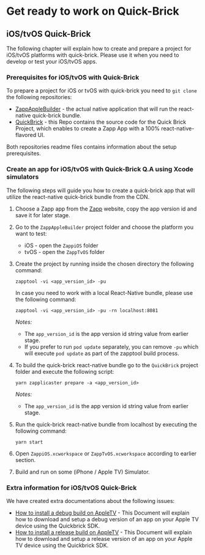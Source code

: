 # Get ready to work on Quick-Brick

## iOS/tvOS Quick-Brick
The following chapter will explain how to create and prepare a project for iOS/tvOS platforms with quick-brick. Please use it when you need to develop or test your iOS/tvOS apps.

### Prerequisites for iOS/tvOS with Quick-Brick

To prepare a project for iOS or tvOS with quick-brick you need to `git clone` the following repositories:

* [ZappAppleBuilder](https://github.com/applicaster/ZappAppleBuilder) - the actual native application that will run the react-native quick-brick bundle.
* [QuickBrick](https://github.com/applicaster/QuickBrick) - this Repo contains the source code for the Quick Brick Project, which enables to create a Zapp App with a 100% react-native-flavored UI.

Both repositories readme files contains information about the setup prerequisites.  

### Create an app for iOS/tvOS with Quick-Brick Q.A using Xcode simulators

The following steps will guide you how to create a quick-brick app that will utilize the react-native quick-brick bundle from the CDN.

1. Choose a Zapp app from the [Zapp](https://zapp.applicaster.com/) website, copy the app version id and save it for later stage.
2. Go to the `ZappAppleBuilder` project folder and choose the platform you want to test: 
    * iOS -  open the `ZappiOS` folder
    * tvOS - open the `ZappTvOS` folder
3. Create the project by running inside the chosen directory the following command: 
    ```
    zapptool -vi <app_version_id> -pu
    ```

    In case you need to work with a local React-Native bundle, please use the following command: 

    ```
    zapptool -vi <app_version_id> -pu -rn localhost:8081
    ```
    *Notes:* 
    * The `app_version_id` is the app version id string value from earlier stage.
    * If you prefer to run `pod update` separately, you can remove `-pu` which will execute `pod update` as part of the zapptool build process. 
4. To build the quick-brick react-native bundle go to the `QuickBrick` project folder and execute the following script:

    ```
    yarn zapplicaster prepare -a <app_version_id>
    ```

    *Notes:* 
    * The `app_version_id` is the app version id string value from earlier stage.
    
5. Run the quick-brick react-native bundle from localhost by executing the following command:
    ```
    yarn start
    ```
6. Open `ZappiOS.xcworkspace` or `ZappTvOS.xcworkspace` according to earlier section.
7. Build and run on some (iPhone / Apple TV) Simulator.

### Extra information for iOS/tvOS Quick-Brick

We have created extra documentations about the following issues:
* [How to install a debug build on AppleTV]() - This Document will explain how to download and setup a debug version of an app on your Apple TV device using the Quickbrick SDK.
* [How to install a release build on AppleTV](/quick-brick/tvOS/Environment/DebugBuildIntegration.md) - This Document will explain how to download and setup a release version of an app on your Apple TV device using the Quickbrick SDK.
